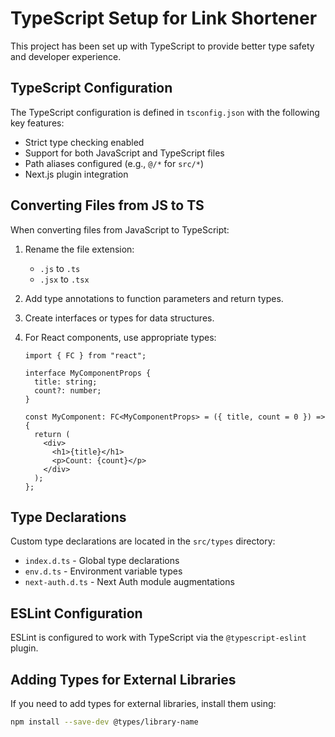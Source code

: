 # TypeScript Setup for Link Shortener

This project has been set up with TypeScript to provide better type safety and developer experience.

## TypeScript Configuration

The TypeScript configuration is defined in `tsconfig.json` with the following key features:

- Strict type checking enabled
- Support for both JavaScript and TypeScript files
- Path aliases configured (e.g., `@/*` for `src/*`)
- Next.js plugin integration

## Converting Files from JS to TS

When converting files from JavaScript to TypeScript:

1. Rename the file extension:

   - `.js` to `.ts`
   - `.jsx` to `.tsx`

2. Add type annotations to function parameters and return types.

3. Create interfaces or types for data structures.

4. For React components, use appropriate types:

   ```tsx
   import { FC } from "react";

   interface MyComponentProps {
     title: string;
     count?: number;
   }

   const MyComponent: FC<MyComponentProps> = ({ title, count = 0 }) => {
     return (
       <div>
         <h1>{title}</h1>
         <p>Count: {count}</p>
       </div>
     );
   };
   ```

## Type Declarations

Custom type declarations are located in the `src/types` directory:

- `index.d.ts` - Global type declarations
- `env.d.ts` - Environment variable types
- `next-auth.d.ts` - Next Auth module augmentations

## ESLint Configuration

ESLint is configured to work with TypeScript via the `@typescript-eslint` plugin.

## Adding Types for External Libraries

If you need to add types for external libraries, install them using:

```bash
npm install --save-dev @types/library-name
```

